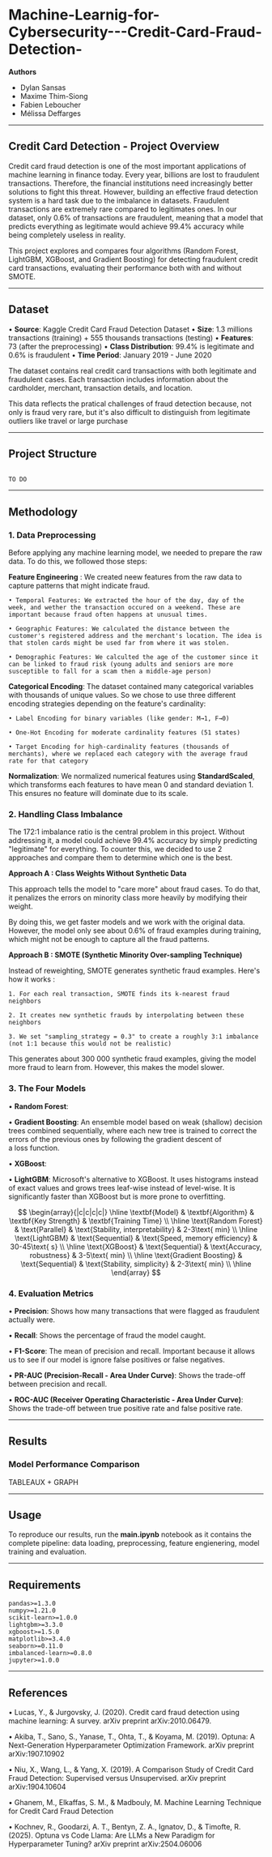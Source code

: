 # Machine-Learnig-for-Cybersecurity---Credit-Card-Fraud-Detection-

**Authors**

- Dylan Sansas 
- Maxime Thim-Siong
- Fabien Leboucher
- Mélissa Deffarges



----------





## Credit Card Detection - Project Overview

Credit card fraud detection is one of the most important applications of machine learning in finance today. Every year, billions are lost to fraudulent transactions. Therefore, the financial institutions need increasingly better solutions to fight this threat. However, building an effective fraud detection system is a hard task due to the imbalance in datasets. Fraudulent transactions are extremely rare compared to legitimates ones. In our dataset, only 0.6% of transactions are fraudulent, meaning that a model that predicts everything as legitimate would achieve 99.4% accuracy while being completely useless in reality. 

This project explores and compares four algorithms (Random Forest, LightGBM, XGBoost, and Gradient Boosting) for detecting fraudulent credit card transactions, evaluating their performance both with and without SMOTE.



----------




## Dataset

• **Source**: Kaggle Credit Card Fraud Detection Dataset
• **Size**: 1.3 millions transactions (training) + 555 thousands transactions (testing)
• **Features**: 73 (after the preprocessing)
• **Class Distribution**: 99.4% is legitimate and 0.6% is fraudulent 
• **Time Period**: January 2019 - June 2020

The dataset contains real credit card transactions with both legitimate and fraudulent cases. Each transaction includes information about the cardholder, merchant, transaction details, and location.

This data reflects the pratical challenges of fraud detection because, not only is fraud very rare, but it's also difficult to distinguish from legitimate outliers like travel or large purchase



----------




## Project Structure

```

TO DO 

```


----------



## Methodology 

### 1. Data Preprocessing

Before applying any machine learning model, we needed to prepare the raw data. To do this, we followed those steps: 

**Feature Engineering** : We created neew features from the raw data to capture patterns that might indicate fraud.

    • Temporal Features: We extracted the hour of the day, day of the week, and wether the transaction occured on a weekend. These are important because fraud often happens at unusual times. 

    • Geographic Features: We calculated the distance between the customer's registered address and the merchant's location. The idea is that stolen cards might be used far from where it was stolen.

    • Demographic Features: We calculted the age of the customer since it can be linked to fraud risk (young adults and seniors are more susceptible to fall for a scam then a middle-age person)

**Categorical Encoding**: The dataset contained many categorical variables with thousands of unique values. So we chose to use three different encoding strategies depending on the feature's cardinality:

    • Label Encoding for binary variables (like gender: M→1, F→0)

    • One-Hot Encoding for moderate cardinality features (51 states)

    • Target Encoding for high-cardinality features (thousands of merchants), where we replaced each category with the average fraud rate for that category


**Normalization**: We normalized numerical features using **StandardScaled**, which transforms each features to have mean 0 and standard deviation 1. This ensures no feature will dominate due to its scale.


### 2. Handling Class Imbalance

The 172:1 imbalance ratio is the central problem in this project. Without addressing it, a model could achieve 99.4% accuracy by simply predicting "legitimate" for everything. To counter this, we decided to use 2 approaches and compare them to determine which one is the best. 

**Approach A : Class Weights Without Synthetic Data**

This approach tells the model to "care more" about fraud cases. To do that, it penalizes the errors on minority class more heavily by modifying their weight. 

By doing this, we get faster models and we work with the original data. However, the model only see about 0.6% of fraud examples during training, which might not be enough to capture all the fraud patterns.

**Approach B : SMOTE (Synthetic Minority Over-sampling Technique)**

Instead of reweighting, SMOTE generates synthetic fraud examples. Here's how it works : 

    1. For each real transaction, SMOTE finds its k-nearest fraud neighbors
    
    2. It creates new synthetic frauds by interpolating between these neighbors

    3. We set "sampling_strategy = 0.3" to create a roughly 3:1 imbalance (not 1:1 because this would not be realistic)

This generates about 300 000 synthetic fraud examples, giving the model more fraud to learn from. However, this makes the model slower.


### 3. The Four Models 

• **Random Forest**: 


• **Gradient Boosting**:  An ensemble model based on weak (shallow) decision trees combined sequentially, where each new tree is trained to correct the errors of the previous ones by following the gradient descent of a loss function.


• **XGBoost**:


• **LightGBM**: Microsoft's alternative to XGBoost. It uses histograms instead of exact values and grows trees leaf-wise instead of level-wise. It is significantly faster than XGBoost but is more prone to overfitting.

$$
\begin{array}{|c|c|c|c|}
\hline
\textbf{Model} & \textbf{Algorithm} & \textbf{Key Strength} & \textbf{Training Time} \\
\hline
\text{Random Forest} & \text{Parallel} & \text{Stability, interpretability} & 2-3\text{ min} \\
\hline
\text{LightGBM} & \text{Sequential} & \text{Speed, memory efficiency} & 30-45\text{ s} \\
\hline
\text{XGBoost} & \text{Sequential} & \text{Accuracy, robustness} & 3-5\text{ min} \\
\hline
\text{Gradient Boosting} & \text{Sequential} & \text{Stability, simplicity} & 2-3\text{ min} \\
\hline
\end{array}
$$


### 4. Evaluation Metrics

• **Precision**: Shows how many transactions that were flagged as fraudulent actually were.

• **Recall**: Shows the percentage of fraud the model caught.

• **F1-Score**: The mean of precision and recall. Important because it allows us to see if our model is ignore false positives or false negatives.

• **PR-AUC (Precision-Recall - Area Under Curve)**: Shows the trade-off between precision and recall.

• **ROC-AUC (Receiver Operating Characteristic - Area Under Curve)**: Shows the trade-off between true positive rate and false positive rate.


----------


## Results 



### Model Performance Comparison


TABLEAUX + GRAPH 





----------




## Usage

To reproduce our results, run the **main.ipynb** notebook as it contains the complete pipeline: data loading, preprocessing, feature engienering, model training and evaluation.



----------




## Requirements 

```
pandas>=1.3.0
numpy>=1.21.0
scikit-learn>=1.0.0
lightgbm>=3.3.0
xgboost>=1.5.0
matplotlib>=3.4.0
seaborn>=0.11.0
imbalanced-learn>=0.8.0
jupyter>=1.0.0
```




----------





## References 

• Lucas, Y., & Jurgovsky, J. (2020). Credit card fraud detection using machine learning: A survey. arXiv preprint arXiv:2010.06479.

• Akiba, T., Sano, S., Yanase, T., Ohta, T., & Koyama, M. (2019). Optuna: A Next-Generation Hyperparameter Optimization Framework. arXiv preprint arXiv:1907.10902

• Niu, X., Wang, L., & Yang, X. (2019). A Comparison Study of Credit Card Fraud Detection: Supervised versus Unsupervised. arXiv preprint arXiv:1904.10604

• Ghanem, M., Elkaffas, S. M., & Madbouly, M. Machine Learning Technique for Credit Card Fraud Detection

• Kochnev, R., Goodarzi, A. T., Bentyn, Z. A., Ignatov, D., & Timofte, R. (2025). Optuna vs Code Llama: Are LLMs a New Paradigm for Hyperparameter Tuning? arXiv preprint arXiv:2504.06006


















